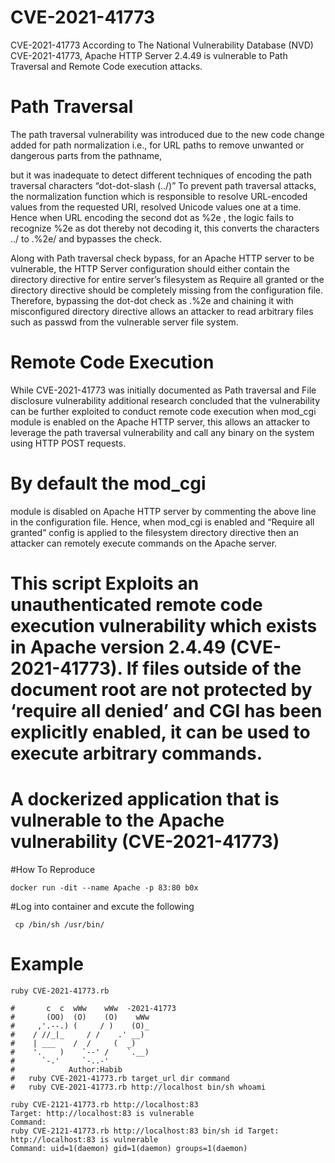 # CVE-2021-41773

CVE-2021-41773
According to The National Vulnerability Database (NVD) CVE-2021-41773, Apache HTTP Server 2.4.49 is vulnerable to Path Traversal and Remote Code execution attacks.

# Path Traversal
The path traversal vulnerability was introduced due to the new code change added for path normalization i.e., for URL paths to remove unwanted or dangerous parts from the pathname,

but it was inadequate to detect different techniques of encoding the path traversal characters “dot-dot-slash (../)”
To prevent path traversal attacks, the normalization function which is responsible to resolve URL-encoded values from the requested URI, resolved Unicode values one at a time. Hence when URL encoding the second dot as %2e , the logic fails to recognize %2e as dot thereby not decoding it, this converts the characters ../ to .%2e/ and bypasses the check.

Along with Path traversal check bypass, for an Apache HTTP server to be vulnerable, the HTTP Server configuration should either contain the directory directive for entire server’s filesystem as Require all granted or the directory directive should be completely missing from the configuration file.
Therefore, bypassing the dot-dot check as .%2e and chaining it with misconfigured directory directive allows an attacker to read arbitrary files such as passwd from the vulnerable server file system.

# Remote Code Execution
While CVE-2021-41773 was initially documented as Path traversal and File disclosure vulnerability additional research concluded that the vulnerability can be further exploited to conduct remote code execution when mod_cgi module is enabled on the Apache HTTP server, this allows an attacker to leverage the path traversal vulnerability and call any binary on the system using HTTP POST requests.

# By default the mod_cgi
module is disabled on Apache HTTP server by commenting the above line in the
configuration file. Hence, when mod_cgi is enabled and “Require all granted” config is applied to the filesystem directory directive then an attacker can remotely execute commands on the Apache server.


# This script Exploits an unauthenticated remote code execution vulnerability which exists in Apache version 2.4.49 (CVE-2021-41773). If files outside of the document root are not protected by ‘require all denied’ and CGI has been explicitly enabled, it can be used to execute arbitrary commands.

# A dockerized application that is vulnerable to the Apache vulnerability (CVE-2021-41773) 

#How To Reproduce

`docker run -dit --name Apache -p 83:80 b0x`

#Log into container and excute the following 

` cp /bin/sh /usr/bin/`

# Example 

    ruby CVE-2021-41773.rb
                                                        
    #       c  c  wWw    wWw  -2021-41773
    #       (OO)  (O)    (O)    wWw              
    #     ,'.--.) (     / )    (O)_             
    #    / //_|_     / /    .' __)            
    #    | ___    /  /     (  _)              
    #    '.    )    `--' /    `.__)             
    #      `-.'     `-..-'                                                                            
    #            Author:Habib  
    #   ruby CVE-2021-41773.rb target_url dir command 
    #   ruby CVE-2021-41773.rb http://localhost bin/sh whoami 
    
    ruby CVE-2121-41773.rb http://localhost:83
    Target: http://localhost:83 is vulnerable
    Command:
    ruby CVE-2121-41773.rb http://localhost:83 bin/sh id Target: http://localhost:83 is vulnerable
    Command: uid=1(daemon) gid=1(daemon) groups=1(daemon)




